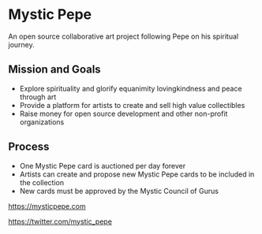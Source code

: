 # Mystic Pepe

An open source collaborative art project following Pepe on his spiritual journey.

## Mission and Goals
- Explore spirituality and glorify equanimity lovingkindness and peace through art
- Provide a platform for artists to create and sell high value collectibles
- Raise money for open source development and other non-profit organizations


## Process
- One Mystic Pepe card is auctioned per day forever
- Artists can create and propose new Mystic Pepe cards to be included in the collection
- New cards must be approved by the Mystic Council of Gurus

https://mysticpepe.com

https://twitter.com/mystic_pepe
